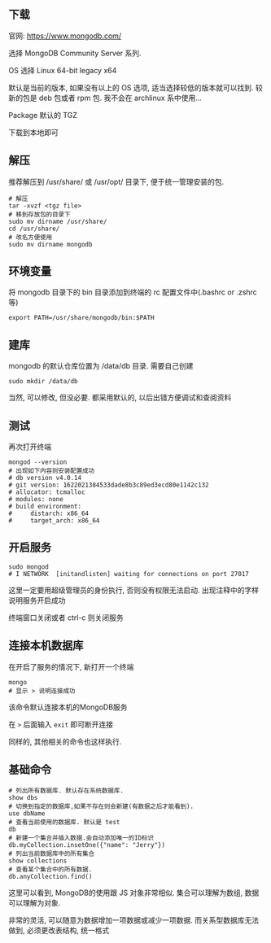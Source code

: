## 下载

官网: https://www.mongodb.com/

选择 MongoDB Community Server 系列.

OS 选择 Linux 64-bit legacy x64

默认是当前的版本, 如果没有以上的 OS 选项, 适当选择较低的版本就可以找到. 较新的包是 deb 包或者 rpm 包. 我不会在 archlinux 系中使用...

Package 默认的 TGZ

下载到本地即可

## 解压

推荐解压到 /usr/share/ 或 /usr/opt/ 目录下, 便于统一管理安装的包.

```shell
# 解压
tar -xvzf <tgz file>
# 移到存放包的目录下
sudo mv dirname /usr/share/
cd /usr/share/
# 改名方便使用
sudo mv dirname mongodb
```

## 环境变量

将 mongodb 目录下的 bin 目录添加到终端的 rc 配置文件中(.bashrc or .zshrc 等)

```
export PATH=/usr/share/mongodb/bin:$PATH
```

## 建库

mongodb 的默认仓库位置为 /data/db 目录. 需要自己创建

```shell
sudo mkdir /data/db
```

当然, 可以修改, 但没必要. 都采用默认的, 以后出错方便调试和查阅资料

## 测试

再次打开终端

```shell
mongod --version
# 出现如下内容则安装配置成功
# db version v4.0.14
# git version: 1622021384533dade8b3c89ed3ecd80e1142c132
# allocator: tcmalloc
# modules: none
# build environment:
#     distarch: x86_64
#     target_arch: x86_64
```

## 开启服务

```shell
sudo mongod
# I NETWORK  [initandlisten] waiting for connections on port 27017
```

这里一定要用超级管理员的身份执行, 否则没有权限无法启动. 出现注释中的字样说明服务开启成功

终端窗口关闭或者 ctrl-c 则关闭服务

## 连接本机数据库

在开启了服务的情况下, 新打开一个终端

```shell
mongo
# 显示 > 说明连接成功
```

该命令默认连接本机的MongoDB服务

在 `>` 后面输入 `exit` 即可断开连接

同样的, 其他相关的命令也这样执行.

## 基础命令

```shell
# 列出所有数据库. 默认存在系统数据库.
show dbs
# 切换到指定的数据库,如果不存在则会新建(有数据之后才能看到).
use dbName
# 查看当前使用的数据库. 默认是 test
db
# 新建一个集合并插入数据.会自动添加唯一的ID标识
db.myCollection.insetOne({"name": "Jerry"})
# 列出当前数据库中的所有集合
show collections
# 查看某个集合中的所有数据.
db.anyCollection.find()
```

这里可以看到, MongoDB的使用跟 JS 对象非常相似. 集合可以理解为数组, 数据可以理解为对象.

非常的灵活, 可以随意为数据增加一项数据或减少一项数据. 而关系型数据库无法做到, 必须更改表结构, 统一格式